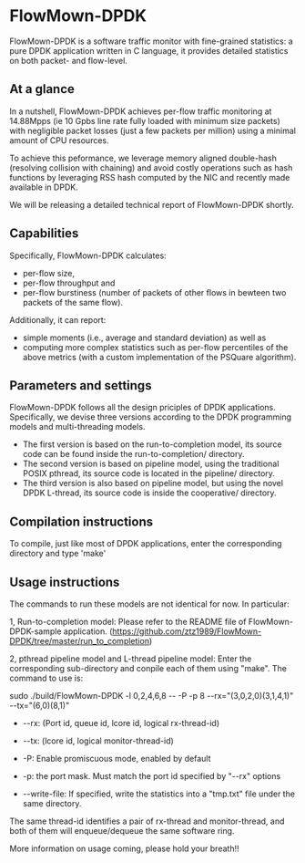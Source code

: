 # FlowMown-DPDK
FlowMown-DPDK is a software traffic monitor with fine-grained statistics:
 a pure DPDK application written in C language, it provides detailed statistics on both packet- and flow-level. 
 
## At a glance
 In a nutshell, FlowMown-DPDK achieves per-flow traffic monitoring at 14.88Mpps (ie 10 Gpbs line rate fully loaded  with minimum size  packets) with negligible packet losses (just a few packets per million) using a minimal amount of CPU resources.
 
To achieve this peformance, we leverage memory aligned double-hash (resolving collision with chaining) and avoid costly operations such as hash functions by leveraging RSS hash computed by the NIC and recently made available in DPDK.

We will be releasing a detailed technical report of FlowMown-DPDK shortly.
 
 
## Capabilities
Specifically, FlowMown-DPDK calculates:
* per-flow size, 
* per-flow throughput and 
* per-flow burstiness (number of packets of other flows in bewteen two packets of the same flow). 

Additionally, it can report:
* simple moments (i.e., average and standard deviation) as well as 
* computing more complex statistics such as per-flow percentiles of the above metrics (with a custom implementation of the PSQuare algorithm).

## Parameters and settings
FlowMown-DPDK follows all the design priciples of DPDK applications. Specifically, we devise three versions according to the DPDK programming models and multi-threading models. 
* The first version is based on the run-to-completion model, its source code can be found inside the run-to-completion/ directory.
* The second version is based on pipeline model, using the traditional POSIX pthread, its source code is located in the pipeline/ directory.
* The third version is also based on pipeline model, but using the novel DPDK L-thread, its source code is inside the cooperative/ directory.

## Compilation instructions 
To compile, just like most of DPDK applications, enter the corresponding directory and type 'make'

## Usage instructions
The commands to run these models are not identical for now. In particular:

1, Run-to-completion model: Please refer to the README file of FlowMown-DPDK-sample application. (https://github.com/ztz1989/FlowMown-DPDK/tree/master/run_to_completion)

2, pthread pipeline model and L-thread pipeline model: Enter the corresponding sub-directory and conpile each of them using "make". The command to use is: 

sudo ./build/FlowMown-DPDK -l 0,2,4,6,8 -- -P -p 8 --rx="(3,0,2,0)(3,1,4,1)" --tx="(6,0)(8,1)"

* --rx: (Port id, queue id, lcore id, logical rx-thread-id)

* --tx: (lcore id, logical monitor-thread-id)

* -P: Enable promiscuous mode, enabled by default

* -p: the port mask. Must match the port id specified by "--rx" options

* --write-file: If specified, write the statistics into a "tmp.txt" file under the same directory.

The same thread-id identifies a pair of rx-thread and monitor-thread, and both of them will enqueue/dequeue the same software ring.

More information on usage coming, please hold your breath!!
 
